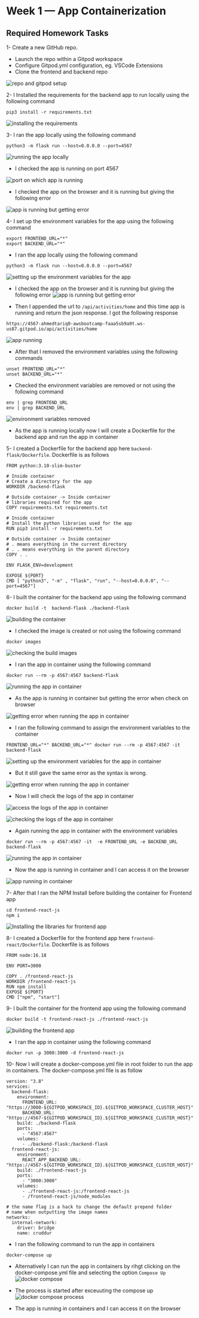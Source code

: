 # Week 1 — App Containerization

## Required Homework Tasks


1- Create a new GitHub repo.
- Launch the repo within a Gitpod workspace
- Configure Gitpod.yml configuration, eg. VSCode Extensions
- Clone the frontend and backend repo

![repo and gitpod setup](assets/week1/gitpod.jpg)

2- I Installed the requirements for the backend app to run locally using the following command

```
pip3 install -r requirements.txt
```
![installing the requirements](assets/week1/installingreq.jpg)

3- I ran the app locally using the following command

```
python3 -m flask run --host=0.0.0.0 --port=4567
```
![running the app locally](assets/week1/apprun01.jpg)

- I checked the app is running on port 4567

![port on which app is running](assets/week1/portcheck01.jpg)

- I checked the app on the browser and it is running but giving the following error

![app is running but getting error](assets/week1/err01.jpg)

4- I set up the environment variables for the app using the following command

```
export FRONTEND_URL="*"
export BACKEND_URL="*"
```
- I ran the app locally using the following command

```
python3 -m flask run --host=0.0.0.0 --port=4567
```
![setting up the environment variables for the app](assets/week1/setupvariables.jpg)

- I checked the app on the browser and it is running but giving the following error
![app is running but getting error](assets/week1/err01.jpg)

- Then I appended the url to `/api/activities/home` and this time app is running and return the json response. I got the following response
```
https://4567-ahmedtariq0-awsbootcamp-faaa5sb9a9t.ws-us87.gitpod.io/api/activities/home
```

![app running](assets/week1/apprunning01.jpg)

- After that I removed the environment variables using the following commands

```
unset FRONTEND_URL="*"
unset BACKEND_URL="*"
```
- Checked the environment variables are removed or not using the following command

``` 
env | grep FRONTEND_URL
env | grep BACKEND_URL
```
![environment variables removed](assets/week1/varremoved.jpg)

- As the app is running locally now I will create a Dockerfile for the backend app and run the app in container

5- I created a Dockerfile for the backend app here `backend-flask/Dockerfile`. Dockerfile is as follows

```
FROM python:3.10-slim-buster

# Inside container
# Create a directory for the app
WORKDIR /backend-flask

# Outside container -> Inside container
# libraries required for the app
COPY requirements.txt requirements.txt

# Inside container
# Install the python libraries used for the app
RUN pip3 install -r requirements.txt

# Outside container -> Inside container
# . means everything in the current directory
# . . means everything in the parent directory
COPY . .

ENV FLASK_ENV=development

EXPOSE ${PORT}
CMD [ "python3", "-m" , "flask", "run", "--host=0.0.0.0", "--port=4567"]
```

6- I built the container for the backend app using the following command

```
docker build -t  backend-flask ./backend-flask
```

![building the container](assets/week1/build.jpg)

- I checked the image is created or not using the following command

```
docker images
```
![checking the build images](assets/week1/images.jpg)

- I ran the app in container using the following command

```
docker run --rm -p 4567:4567 backend-flask
```
![running the app in container](assets/week1/runapp02.jpg)

- As the app is running in container but getting the error when check on browser

![getting error when running the app in container](assets/week1/err02.jpg)

- I ran the following command to assign the environment variables to the container 

```
FRONTEND_URL="*" BACKEND_URL="*" docker run --rm -p 4567:4567 -it backend-flask
```
![setting up the environment variables for the app in container](assets/week1/setupvar.jpg)

- But it still gave the same error as the syntax is wrong.

![getting error when running the app in container](assets/week1/err02.jpg)

- Now I will check the logs of the app in container

![access the logs of the app in container](assets/week1/checklogs.jpg)

![checking the logs of the app in container](assets/week1/logs.jpg)


- Again running the app in container with the environment variables

```
docker run --rm -p 4567:4567 -it  -e FRONTEND_URL -e BACKEND_URL backend-flask
```
![running the app in container](assets/week1/runapp03.jpg)

- Now the app is running in container and I can access it on the browser

![app running in container](assets/week1/apprunning02.jpg)

7- After that I ran the NPM Install before building the container for Frontend app

```
cd frontend-react-js
npm i
```
![Installing the libraries for frontend app](assets/week1/npmi.jpg)


8- I created a Dockerfile for the frontend app here `frontend-react/Dockerfile`. Dockerfile is as follows

```
FROM node:16.18

ENV PORT=3000

COPY . /frontend-react-js
WORKDIR /frontend-react-js
RUN npm install
EXPOSE ${PORT}
CMD ["npm", "start"]
```

9- I built the container for the frontend app using the following command

```
docker build -t frontend-react-js ./frontend-react-js
```
![building the frontend app](assets/week1/frontendrun.jpg)

- I ran the app in container using the following command

```
docker run -p 3000:3000 -d frontend-react-js
```
10- Now I will create a docker-compose.yml file in root folder to run the app in containers. The docker-compose.yml file is as follow
```
version: "3.8"
services:
  backend-flask:
    environment:
      FRONTEND_URL: "https://3000-${GITPOD_WORKSPACE_ID}.${GITPOD_WORKSPACE_CLUSTER_HOST}"
      BACKEND_URL: "https://4567-${GITPOD_WORKSPACE_ID}.${GITPOD_WORKSPACE_CLUSTER_HOST}"
    build: ./backend-flask
    ports:
      - "4567:4567"
    volumes:
      - ./backend-flask:/backend-flask
  frontend-react-js:
    environment:
      REACT_APP_BACKEND_URL: "https://4567-${GITPOD_WORKSPACE_ID}.${GITPOD_WORKSPACE_CLUSTER_HOST}"
    build: ./frontend-react-js
    ports:
      - "3000:3000"
    volumes:
      - ./frontend-react-js:/frontend-react-js
      - /frontend-react-js/node_modules

# the name flag is a hack to change the default prepend folder
# name when outputting the image names
networks: 
  internal-network:
    driver: bridge
    name: cruddur
```
- I ran the following command to run the app in containers

```
docker-compose up
```
- Alternatively I can run the app in containers by rihgt clicking on the docker-compose.yml file and selecting the option `Compose Up`
![docker compose](assets/week1/compose.jpg)

- The process is started after exceuuting the compose up
![docker compose process](assets/week1/composerun.jpg)

- The app is running in containers and I can access it on the browser

